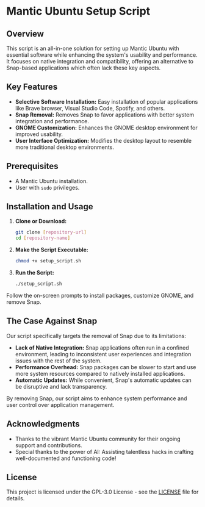 # Mantic Ubuntu Setup Script

## Overview
This script is an all-in-one solution for setting up Mantic Ubuntu with essential software while enhancing the system's usability and performance. It focuses on native integration and compatibility, offering an alternative to Snap-based applications which often lack these key aspects.

## Key Features
- **Selective Software Installation:** Easy installation of popular applications like Brave browser, Visual Studio Code, Spotify, and others.
- **Snap Removal:** Removes Snap to favor applications with better system integration and performance.
- **GNOME Customization:** Enhances the GNOME desktop environment for improved usability.
- **User Interface Optimization:** Modifies the desktop layout to resemble more traditional desktop environments.

## Prerequisites
- A Mantic Ubuntu installation.
- User with `sudo` privileges.

## Installation and Usage
1. **Clone or Download:**
   ```bash
   git clone [repository-url]
   cd [repository-name]
   ```
2. **Make the Script Executable:**
   ```bash
   chmod +x setup_script.sh
   ```
3. **Run the Script:**
   ```bash
   ./setup_script.sh
   ```

Follow the on-screen prompts to install packages, customize GNOME, and remove Snap.

## The Case Against Snap
Our script specifically targets the removal of Snap due to its limitations:
- **Lack of Native Integration:** Snap applications often run in a confined environment, leading to inconsistent user experiences and integration issues with the rest of the system.
- **Performance Overhead:** Snap packages can be slower to start and use more system resources compared to natively installed applications.
- **Automatic Updates:** While convenient, Snap's automatic updates can be disruptive and lack transparency.

By removing Snap, our script aims to enhance system performance and user control over application management.

## Acknowledgments
- Thanks to the vibrant Mantic Ubuntu community for their ongoing support and contributions.
- Special thanks to the power of AI: Assisting talentless hacks in crafting well-documented and functioning code!

## License
This project is licensed under the GPL-3.0 License - see the [LICENSE](LICENSE) file for details.
